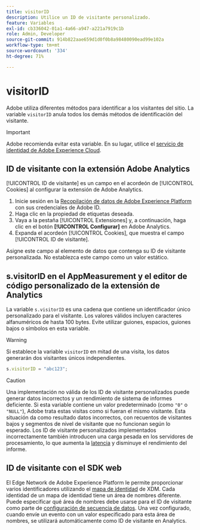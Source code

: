 ```yaml
---
title: visitorID
description: Utilice un ID de visitante personalizado.
feature: Variables
exl-id: cb336042-01a1-4a66-a947-a221a7919c1b
role: Admin, Developer
source-git-commit: 914b822aae659d1d0f0b8a98480090ead99e102a
workflow-type: tm+mt
source-wordcount: '334'
ht-degree: 71%

---
```


# visitorID

Adobe utiliza diferentes métodos para identificar a los visitantes del sitio. La variable `visitorID` anula todos los demás métodos de identificación del visitante.

>[!IMPORTANT]
>
>Adobe recomienda evitar esta variable. En su lugar, utilice el [servicio de identidad de Adobe Experience Cloud](https://experienceleague.adobe.com/docs/id-service/using/home.html?lang=es).

## ID de visitante con la extensión Adobe Analytics

[!UICONTROL ID de visitante] es un campo en el acordeón de [!UICONTROL Cookies] al configurar la extensión de Adobe Analytics.

1. Inicie sesión en la [Recopilación de datos de Adobe Experience Platform](https://experience.adobe.com/data-collection) con sus credenciales de Adobe ID.
2. Haga clic en la propiedad de etiquetas deseada.
3. Vaya a la pestaña [!UICONTROL Extensiones] y, a continuación, haga clic en el botón **[!UICONTROL Configurar]** en Adobe Analytics.
4. Expanda el acordeón [!UICONTROL Cookies], que muestra el campo [!UICONTROL ID de visitante].

Asigne este campo al elemento de datos que contenga su ID de visitante personalizada. No establezca este campo como un valor estático.

## s.visitorID en el AppMeasurement y el editor de código personalizado de la extensión de Analytics

La variable `s.visitorID` es una cadena que contiene un identificador único personalizado para el visitante. Los valores válidos incluyen caracteres alfanuméricos de hasta 100 bytes. Evite utilizar guiones, espacios, guiones bajos o símbolos en esta variable.

>[!WARNING]
>
>Si establece la variable `visitorID` en mitad de una visita, los datos generarán dos visitantes únicos independientes.

```js
s.visitorID = "abc123";
```

>[!CAUTION]
>
>Una implementación no válida de los ID de visitante personalizados puede generar datos incorrectos y un rendimiento de sistema de informes deficiente. Si esta variable contiene un valor predeterminado (como `"0"` o `"NULL"`), Adobe trata estas visitas como si fueran el mismo visitante. Esta situación da como resultado datos incorrectos, con recuentos de visitantes bajos y segmentos de nivel de visitante que no funcionan según lo esperado. Los ID de visitante personalizados implementados incorrectamente también introducen una carga pesada en los servidores de procesamiento, lo que aumenta la [latencia](/help/technotes/latency.md) y disminuye el rendimiento del informe.

## ID de visitante con el SDK web

El Edge Network de Adobe Experience Platform le permite proporcionar varios identificadores utilizando el [mapa de identidad](https://experienceleague.adobe.com/docs/experience-platform/edge/identity/overview.html?lang=es#using-identitymap) de XDM. Cada identidad de un mapa de identidad tiene un área de nombres diferente. Puede especificar qué área de nombres debe usarse para el ID de visitante como parte de [configuración de secuencia de datos](https://experienceleague.adobe.com/docs/experience-platform/datastreams/configure.html?lang=es#analytics). Una vez configurado, cuando envíe un evento con un valor especificado para esta área de nombres, se utilizará automáticamente como ID de visitante en Analytics.
